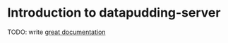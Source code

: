 # Introduction to datapudding-server

TODO: write [great documentation](http://jacobian.org/writing/what-to-write/)
